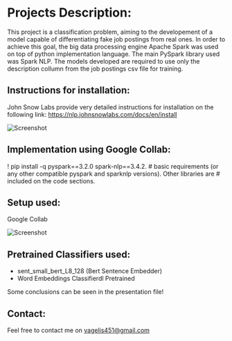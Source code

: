 # Projects Description:

This project is a classification problem, aiming to the developement of a model capable of differentiating fake job postings from real ones. In order to achieve this goal, the big data processing engine Apache Spark was used on top of python implementation language. The main PySpark library used was Spark NLP. The models developed are required to use only the description collumn from the job postings csv file for training.

## Instructions for installation:

John Snow Labs provide very detailed instructions for installation on the following link:
https://nlp.johnsnowlabs.com/docs/en/install

![Screenshot](https://www.hhmglobal.com/wp-content/uploads/techno-trends/28422/johnsnowlabs_logo.jpg)


## Implementation using Google Collab:

! pip install -q pyspark==3.2.0 spark-nlp==3.4.2. # basic requirements (or any other compatible pyspark and sparknlp versions). Other libraries are 
                                                  # included on the code sections.


## Setup used:

Google Collab 

![Screenshot](https://www.hwlibre.com/wp-content/uploads/2021/11/google-colaboratory.jpg)

## Pretrained Classifiers used:

- sent_small_bert_L8_128   (Bert Sentence Embedder)
-  Word Embeddings Classifierdl Pretrained


Some conclusions can be seen in the presentation file!

## Contact:

Feel free to contact me on vagelis451@gmail.com

